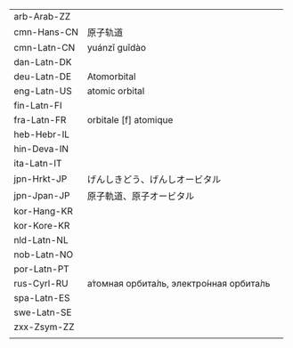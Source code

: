 | | | |
|-|-|-|
| arb-Arab-ZZ |  |  |
| cmn-Hans-CN | 原子轨道 |  |
| cmn-Latn-CN | yuánzǐ guǐdào |  |
| dan-Latn-DK |  |  |
| deu-Latn-DE | Atomorbital |  |
| eng-Latn-US | atomic orbital |  |
| fin-Latn-FI |  |  |
| fra-Latn-FR | orbitale [f] atomique |  |
| heb-Hebr-IL |  |  |
| hin-Deva-IN |  |  |
| ita-Latn-IT |  |  |
| jpn-Hrkt-JP | げんしきどう、げんしオービタル |  |
| jpn-Jpan-JP | 原子軌道、原子オービタル |  |
| kor-Hang-KR |  |  |
| kor-Kore-KR |  |  |
| nld-Latn-NL |  |  |
| nob-Latn-NO |  |  |
| por-Latn-PT |  |  |
| rus-Cyrl-RU | а́томная орбита́ль, электро́нная орбита́ль |  |
| spa-Latn-ES |  |  |
| swe-Latn-SE |  |  |
| zxx-Zsym-ZZ |  |  |
|  |  |  |
